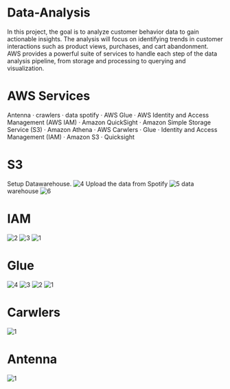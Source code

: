 # Data-Analysis
In this project, the goal is to analyze customer behavior data to gain actionable insights. The analysis will focus on identifying trends in customer interactions such as product views, purchases, and cart abandonment. AWS provides a powerful suite of services to handle each step of the data analysis pipeline, from storage and processing to querying and visualization.
# AWS Services
 Antenna · crawlers · data spotify · AWS Glue · AWS Identity and Access Management (AWS IAM) · Amazon QuickSight · Amazon Simple Storage Service (S3) · Amazon Athena · AWS Carwlers · Glue · Identity and Access Management (IAM) · Amazon S3 · Quicksight
 # S3
Setup Datawarehouse.
 ![4](https://github.com/user-attachments/assets/713150fc-b685-4c2e-8524-43732d748838)
Upload the data from Spotify
![5](https://github.com/user-attachments/assets/cee78278-725c-4b37-843e-8c2ac4baeb32)
data warehouse
![6](https://github.com/user-attachments/assets/969703cb-65cb-4f41-8d65-ed8f0727e9fd)
# IAM 
![2](https://github.com/user-attachments/assets/228e1818-5ebf-4668-adea-8c373aa3c68a)
![3](https://github.com/user-attachments/assets/f8d59a38-f728-4323-80ff-7b1c7add2383)
![1](https://github.com/user-attachments/assets/1f9b5e05-8912-456d-8a7e-d6186e20332f)
# Glue
![4](https://github.com/user-attachments/assets/9c76f039-abb7-4017-9c49-dbcd00a66106)
![3](https://github.com/user-attachments/assets/fb932e36-953e-480b-83f0-167ee1642bdf)
![2](https://github.com/user-attachments/assets/1d8326e2-ecde-4709-85f4-d1811a506db0)
![1](https://github.com/user-attachments/assets/17665daf-3784-4ea1-9bd0-55e272b2e9d0)
# Carwlers
![1](https://github.com/user-attachments/assets/e3c63a45-3b8c-4ea1-a400-d42ea5a62ab1)
# Antenna
![1](https://github.com/user-attachments/assets/f3582682-0784-4182-a14f-457c0f0a1609)

